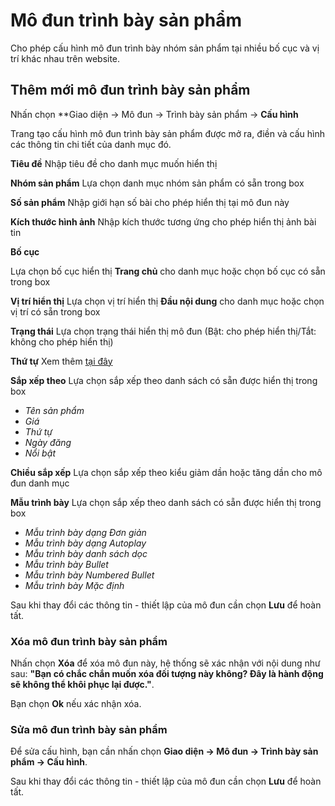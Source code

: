 
# Mô đun trình bày sản phẩm

Cho phép cấu hình mô đun trình bày nhóm sản phẩm tại nhiều bố cục và vị trí khác nhau trên website.

## Thêm mới mô đun trình bày sản phẩm

Nhấn chọn **Giao diện -> Mô đun -> Trình bày sản phẩm -> **Cấu hình**

Trang tạo cấu hình mô đun trình bày sản phẩm được mở ra, điền và cấu hình các thông tin chi tiết của danh mục đó.

**Tiêu đề**
Nhập tiêu đề cho danh mục muốn hiển thị

**Nhóm sản phẩm**
Lựa chọn danh mục nhóm sản phẩm có sẵn trong box

**Số sản phẩm**
Nhập giới hạn số bài cho phép hiển thị tại mô đun này

**Kích thước hình ảnh**
Nhập kích thước tương ứng cho phép hiển thị ảnh bài tin

**Bố cục**

Lựa chọn bố cục hiển thị **Trang chủ** cho danh mục hoặc chọn bố cục có sẵn trong box

**Vị trí hiển thị**
Lựa chọn vị trí hiển thị **Đầu nội dung** cho danh mục hoặc chọn vị trí có sẵn trong box

**Trạng thái**
Lựa chọn trạng thái hiển thị mô đun (Bật: cho phép hiển thị/Tắt: không cho phép hiển thị)

**Thứ tự**
Xem thêm [tại đây](https://mkmate.osd.vn/docs/common/logic)

**Sắp xếp theo**
Lựa chọn sắp xếp theo danh sách có sẵn được hiển thị trong box 
- _Tên sản phẩm_
- _Giá_
- _Thứ tự_
- _Ngày đăng_
- _Nổi bật_

**Chiều sắp xếp**
Lựa chọn sắp xếp theo kiểu giảm dần hoặc tăng dần cho mô đun danh mục

**Mẫu trình bày**
Lựa chọn sắp xếp theo danh sách có sẵn được hiển thị trong box

- _Mẫu trình bày dạng Đơn giản_
- _Mẫu trình bày dạng Autoplay_
- _Mẫu trình bày danh sách dọc_
- _Mẫu trình bày Bullet_
- _Mẫu trình bày Numbered Bullet_
- _Mẫu trình bày Mặc định_

Sau khi thay đổi các thông tin - thiết lập của mô đun cần chọn **Lưu** để hoàn tất.

### Xóa mô đun trình bày sản phẩm

Nhấn chọn **Xóa** để xóa mô đun này, hệ thống sẽ xác nhận với nội dung như sau: **"Bạn có chắc chắn muốn xóa đối tượng này không? Đây là hành động sẽ không thể khôi phục lại được."**. 

Bạn chọn **Ok** nếu xác nhận xóa.

### Sửa mô đun trình bày sản phẩm

Để sửa cấu hình, bạn cần nhấn chọn **Giao diện -> Mô đun -> Trình bày sản phẩm -> Cấu hình**.

Sau khi thay đổi các thông tin - thiết lập của mô đun cần chọn **Lưu** để hoàn tất.
